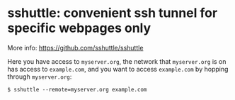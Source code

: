 # sshuttle: convenient ssh tunnel for specific webpages only

More info: https://github.com/sshuttle/sshuttle

Here you have access to `myserver.org`, the network
that `myserver.org` is on has access to `example.com`,
and you want to access `example.com` by hopping through
`myserver.org`:
```
$ sshuttle --remote=myserver.org example.com
```
